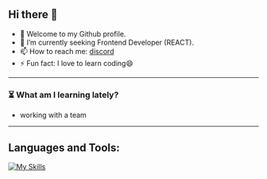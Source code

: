 ## Hi there 👋
- 🐧 Welcome to my Github profile.
- 🌱 I’m currently seeking Frontend Developer (REACT).
- 📫 How to reach me: [discord](https://discord.com/channels/@me)
- ⚡ Fun fact: I love to learn coding😄
<!--
**lyn-eva/lyn-eva** is a ✨ _special_ ✨ repository because its `README.md` (this file) appears on your GitHub profile.

Here are some ideas to get you started:
- 🔭 I’m currently working on side projects.
- 👯 I’m looking to collaborate on ...
- 💬 Ask me about ...
- 😄 Pronouns: ...
-->


---
### ⏳ What am I learning lately?
- working with a team


---
## Languages and Tools:
[![My Skills](https://skillicons.dev/icons?i=ts,js,tailwind,react,mui,redux,nextjs,nodejs,express,prisma,firebase,docker,figma&perline=15)](https://skillicons.dev)

<!-- ![Top Langs](https://github-readme-stats.vercel.app/api/top-langs/?username=lyn-eva&layout=compact&theme=dark) -->
<!-- ### ⚙️ Languages and Tools: -->
